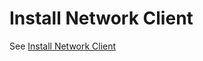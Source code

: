<meta name=“robots” content=“noindex”>

# Install Network Client

See [Install Network Client](ocean/tutorials/install-network-client-v2)
